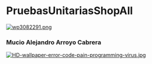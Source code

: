 # PruebasUnitariasShopAll
[![wp3082291.png](https://i.postimg.cc/bNTSBgL1/wp3082291.png)](https://postimg.cc/56XtHwht)
### Mucio Alejandro Arroyo Cabrera 
[![HD-wallpaper-error-code-pain-programming-virus.jpg](https://i.postimg.cc/KvDF7sQh/HD-wallpaper-error-code-pain-programming-virus.jpg)](https://postimg.cc/1fXLsBLv)
